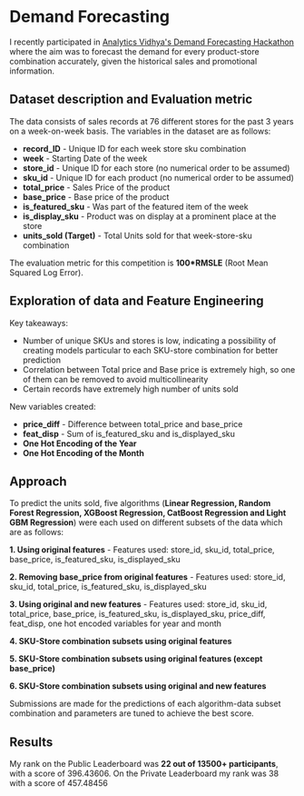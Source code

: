 # Demand Forecasting

I recently participated in [Analytics Vidhya's Demand Forecasting Hackathon](https://datahack.analyticsvidhya.com/contest/janatahack-demand-forecasting/) where the aim was to forecast the demand for every product-store combination accurately, given the historical sales and promotional information.

## Dataset description and Evaluation metric

The data consists of sales records at 76 different stores for the past 3 years on a week-on-week basis. The variables in the dataset are as follows:
* **record_ID** - Unique ID for each week store sku combination
* **week** - Starting Date of the week
* **store_id** - Unique ID for each store (no numerical order to be assumed)
* **sku_id** - Unique ID for each product (no numerical order to be assumed)
* **total_price** - Sales Price of the product 
* **base_price** - Base price of the product
* **is_featured_sku** - Was part of the featured item of the week
* **is_display_sku** - Product was on display at a prominent place at the store
* **units_sold (Target)** - Total Units sold for that week-store-sku combination

The evaluation metric for this competition is **100*RMSLE** (Root Mean Squared Log Error).

## Exploration of data and Feature Engineering

Key takeaways:
* Number of unique SKUs and stores is low, indicating a possibility of creating models particular to each SKU-store combination for better prediction
* Correlation between Total price and Base price is extremely high, so one of them can be removed to avoid multicollinearity
* Certain records have extremely high number of units sold

New variables created:
* **price_diff** - Difference between total_price and base_price
* **feat_disp** - Sum of is_featured_sku and is_displayed_sku
* **One Hot Encoding of the Year**
* **One Hot Encoding of the Month**

## Approach

To predict the units sold, five algorithms (**Linear Regression, Random Forest Regression, XGBoost Regression, CatBoost Regression and Light GBM Regression**) were each used on different subsets of the data which are as follows:

**1. Using original features** - Features used: store_id, sku_id, total_price, base_price, is_featured_sku, is_displayed_sku

**2. Removing base_price from original features** - Features used: store_id, sku_id, total_price, is_featured_sku, is_displayed_sku

**3. Using original and new features** - Features used: store_id, sku_id, total_price, base_price, is_featured_sku, is_displayed_sku, price_diff, feat_disp, one hot encoded variables for year and month

**4. SKU-Store combination subsets using original features** 

**5. SKU-Store combination subsets using original features (except base_price)** 

**6. SKU-Store combination subsets using original and new features** 

Submissions are made for the predictions of each algorithm-data subset combination and parameters are tuned to achieve the best score. 

## Results

My rank on the Public Leaderboard was **22 out of 13500+ participants**, with a score of 396.43606. On the Private Leaderboard my rank was 38 with a score of 457.48456
